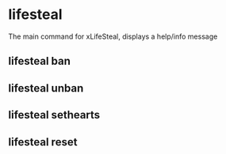 # lifesteal

The main command for xLifeSteal, displays a help/info message

## lifesteal ban
## lifesteal unban
## lifesteal sethearts
## lifesteal reset
